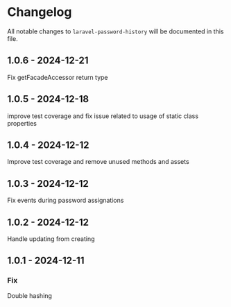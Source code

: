 # Changelog

All notable changes to `laravel-password-history` will be documented in this file.

## 1.0.6 - 2024-12-21

Fix getFacadeAccessor return type

## 1.0.5 - 2024-12-18

improve test coverage and fix issue related to usage of static class properties

## 1.0.4 - 2024-12-12

Improve test coverage and remove unused methods and assets

## 1.0.3 - 2024-12-12

Fix events during password assignations

## 1.0.2 - 2024-12-12

Handle updating from creating

## 1.0.1 - 2024-12-11

### Fix

Double hashing
